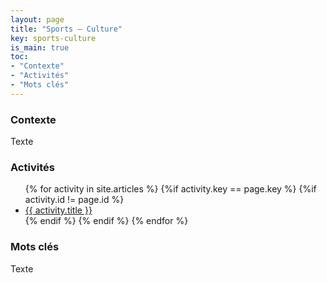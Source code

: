 ```yaml
---
layout: page
title: "Sports – Culture"
key: sports-culture
is_main: true
toc:
- "Contexte"
- "Activités"
- "Mots clés"
---
```


### Contexte

Texte

### Activités

<ul>
  {% for activity in site.articles %}
    {%if activity.key == page.key %}
      {%if activity.id != page.id %}
  <li>
    <a href="{{site.baseurl}}{{ activity.url }}">
      {{ activity.title }}
    </a>
  </li>
      {% endif %}
    {% endif %}
  {% endfor %}
</ul>

### Mots clés

Texte